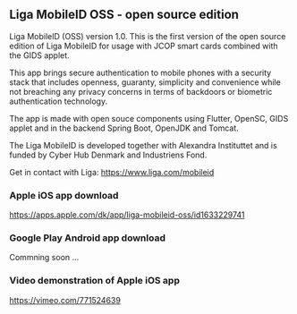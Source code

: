 ## Liga MobileID OSS - open source edition

Liga MobileID (OSS) version 1.0. This is the first version of the open source edition of Liga MobileID for usage with JCOP smart cards combined with the GIDS applet.

This app brings secure authentication to mobile phones with a security stack that includes openness, guaranty, simplicity and convenience while not breaching any privacy concerns in terms of backdoors or biometric authentication technology.

The app is made with open souce components using Flutter, OpenSC, GIDS applet and in the backend Spring Boot, OpenJDK and Tomcat.

The Liga MobileID is developed together with Alexandra Instituttet and is funded by Cyber Hub Denmark and Industriens Fond.

Get in contact with Liga: https://www.liga.com/mobileid

### Apple iOS app download

https://apps.apple.com/dk/app/liga-mobileid-oss/id1633229741

### Google Play Android app download

Commning soon ...

### Video demonstration of Apple iOS app

https://vimeo.com/771524639


<!--

**Here are some ideas to get you started:**

🙋‍♀️ A short introduction - what is your organization all about?
🌈 Contribution guidelines - how can the community get involved?
👩‍💻 Useful resources - where can the community find your docs? Is there anything else the community should know?
🍿 Fun facts - what does your team eat for breakfast?
🧙 Remember, you can do mighty things with the power of [Markdown](https://docs.github.com/github/writing-on-github/getting-started-with-writing-and-formatting-on-github/basic-writing-and-formatting-syntax)
-->
